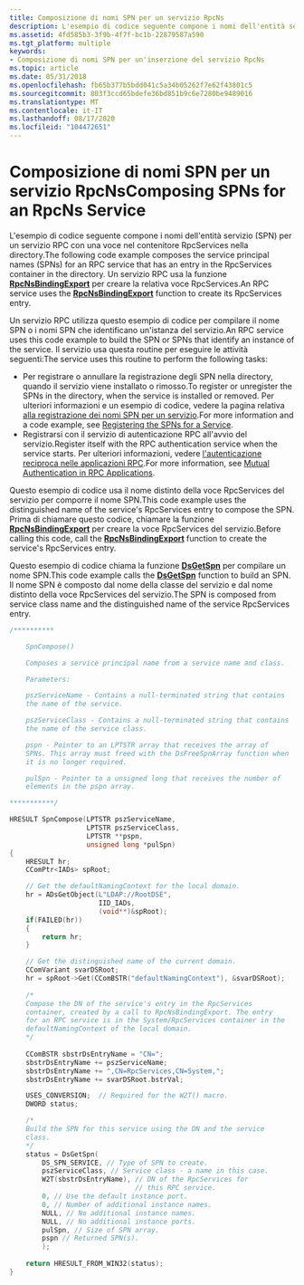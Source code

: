 ```yaml
---
title: Composizione di nomi SPN per un servizio RpcNs
description: L'esempio di codice seguente compone i nomi dell'entità servizio (SPN) per un servizio RPC con una voce nel contenitore RpcServices nella directory. Un servizio RPC usa la funzione RpcNsBindingExport per creare la relativa voce RpcServices.
ms.assetid: 4fd585b3-3f9b-4f7f-bc1b-22879587a590
ms.tgt_platform: multiple
keywords:
- Composizione di nomi SPN per un'inserzione del servizio RpcNs
ms.topic: article
ms.date: 05/31/2018
ms.openlocfilehash: fb65b377b5bdd041c5a34b05262f7e62f43801c5
ms.sourcegitcommit: 803f3ccd65bdefe36bd851b9c6e7280be9489016
ms.translationtype: MT
ms.contentlocale: it-IT
ms.lasthandoff: 08/17/2020
ms.locfileid: "104472651"
---
```

# <a name="composing-spns-for-an-rpcns-service"></a><span data-ttu-id="6aca1-105">Composizione di nomi SPN per un servizio RpcNs</span><span class="sxs-lookup"><span data-stu-id="6aca1-105">Composing SPNs for an RpcNs Service</span></span>

<span data-ttu-id="6aca1-106">L'esempio di codice seguente compone i nomi dell'entità servizio (SPN) per un servizio RPC con una voce nel contenitore RpcServices nella directory.</span><span class="sxs-lookup"><span data-stu-id="6aca1-106">The following code example composes the service principal names (SPNs) for an RPC service that has an entry in the RpcServices container in the directory.</span></span> <span data-ttu-id="6aca1-107">Un servizio RPC usa la funzione [**RpcNsBindingExport**](/windows/desktop/api/rpcnsi/nf-rpcnsi-rpcnsbindingexporta) per creare la relativa voce RpcServices.</span><span class="sxs-lookup"><span data-stu-id="6aca1-107">An RPC service uses the [**RpcNsBindingExport**](/windows/desktop/api/rpcnsi/nf-rpcnsi-rpcnsbindingexporta) function to create its RpcServices entry.</span></span>

<span data-ttu-id="6aca1-108">Un servizio RPC utilizza questo esempio di codice per compilare il nome SPN o i nomi SPN che identificano un'istanza del servizio.</span><span class="sxs-lookup"><span data-stu-id="6aca1-108">An RPC service uses this code example to build the SPN or SPNs that identify an instance of the service.</span></span> <span data-ttu-id="6aca1-109">Il servizio usa questa routine per eseguire le attività seguenti:</span><span class="sxs-lookup"><span data-stu-id="6aca1-109">The service uses this routine to perform the following tasks:</span></span>

-   <span data-ttu-id="6aca1-110">Per registrare o annullare la registrazione degli SPN nella directory, quando il servizio viene installato o rimosso.</span><span class="sxs-lookup"><span data-stu-id="6aca1-110">To register or unregister the SPNs in the directory, when the service is installed or removed.</span></span> <span data-ttu-id="6aca1-111">Per ulteriori informazioni e un esempio di codice, vedere la pagina relativa [alla registrazione dei nomi SPN per un servizio](registering-the-spns-for-a-service.md).</span><span class="sxs-lookup"><span data-stu-id="6aca1-111">For more information and a code example, see [Registering the SPNs for a Service](registering-the-spns-for-a-service.md).</span></span>
-   <span data-ttu-id="6aca1-112">Registrarsi con il servizio di autenticazione RPC all'avvio del servizio.</span><span class="sxs-lookup"><span data-stu-id="6aca1-112">Register itself with the RPC authentication service when the service starts.</span></span> <span data-ttu-id="6aca1-113">Per ulteriori informazioni, vedere [l'autenticazione reciproca nelle applicazioni RPC](mutual-authentication-in-rpc-applications.md).</span><span class="sxs-lookup"><span data-stu-id="6aca1-113">For more information, see [Mutual Authentication in RPC Applications](mutual-authentication-in-rpc-applications.md).</span></span>

<span data-ttu-id="6aca1-114">Questo esempio di codice usa il nome distinto della voce RpcServices del servizio per comporre il nome SPN.</span><span class="sxs-lookup"><span data-stu-id="6aca1-114">This code example uses the distinguished name of the service's RpcServices entry to compose the SPN.</span></span> <span data-ttu-id="6aca1-115">Prima di chiamare questo codice, chiamare la funzione [**RpcNsBindingExport**](/windows/desktop/api/rpcnsi/nf-rpcnsi-rpcnsbindingexporta) per creare la voce RpcServices del servizio.</span><span class="sxs-lookup"><span data-stu-id="6aca1-115">Before calling this code, call the [**RpcNsBindingExport**](/windows/desktop/api/rpcnsi/nf-rpcnsi-rpcnsbindingexporta) function to create the service's RpcServices entry.</span></span>

<span data-ttu-id="6aca1-116">Questo esempio di codice chiama la funzione [**DsGetSpn**](/windows/desktop/api/Ntdsapi/nf-ntdsapi-dsgetspna) per compilare un nome SPN.</span><span class="sxs-lookup"><span data-stu-id="6aca1-116">This code example calls the [**DsGetSpn**](/windows/desktop/api/Ntdsapi/nf-ntdsapi-dsgetspna) function to build an SPN.</span></span> <span data-ttu-id="6aca1-117">Il nome SPN è composto dal nome della classe del servizio e dal nome distinto della voce RpcServices del servizio.</span><span class="sxs-lookup"><span data-stu-id="6aca1-117">The SPN is composed from service class name and the distinguished name of the service RpcServices entry.</span></span>


```C++
/**********

    SpnCompose()

    Composes a service principal name from a service name and class.

    Parameters:

    pszServiceName - Contains a null-terminated string that contains 
    the name of the service.

    pszServiceClass - Contains a null-terminated string that contains 
    the name of the service class.

    pspn - Pointer to an LPTSTR array that receives the array of 
    SPNs. This array must freed with the DsFreeSpnArray function when 
    it is no longer required.

    pulSpn - Pointer to a unsigned long that receives the number of 
    elements in the pspn array.

***********/

HRESULT SpnCompose(LPTSTR pszServiceName, 
                   LPTSTR pszServiceClass, 
                   LPTSTR **pspn, 
                   unsigned long *pulSpn) 
{
    HRESULT hr;
    CComPtr<IADs> spRoot;

    // Get the defaultNamingContext for the local domain.
    hr = ADsGetObject(L"LDAP://RootDSE",
                      IID_IADs,
                      (void**)&spRoot);
    if(FAILED(hr))
    {
        return hr;
    }

    // Get the distinguished name of the current domain.
    CComVariant svarDSRoot;
    hr = spRoot->Get(CComBSTR("defaultNamingContext"), &svarDSRoot);
     
    /*
    Compose the DN of the service's entry in the RpcServices 
    container, created by a call to RpcNsBindingExport. The entry 
    for an RPC service is in the System/RpcServices container in the 
    defaultNamingContext of the local domain.
    */
    
    CComBSTR sbstrDsEntryName = "CN=";
    sbstrDsEntryName += pszServiceName;
    sbstrDsEntryName += ",CN=RpcServices,CN=System,";
    sbstrDsEntryName += svarDSRoot.bstrVal;

    USES_CONVERSION;  // Required for the W2T() macro.
    DWORD status;

    /*
    Build the SPN for this service using the DN and the service 
    class.
    */
    status = DsGetSpn(
        DS_SPN_SERVICE, // Type of SPN to create.
        pszServiceClass, // Service class - a name in this case.
        W2T(sbstrDsEntryName), // DN of the RpcServices for 
                               // this RPC service.
        0, // Use the default instance port.
        0, // Number of additional instance names.
        NULL, // No additional instance names.
        NULL, // No additional instance ports.
        pulSpn, // Size of SPN array.
        pspn // Returned SPN(s).
        );
     
    return HRESULT_FROM_WIN32(status);
}
```



 

 